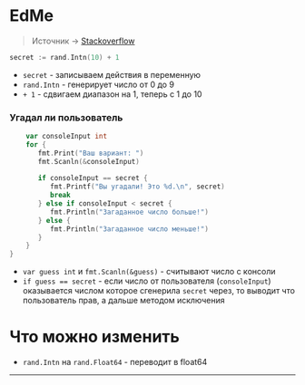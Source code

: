 # EdMe
>Источник -> [Stackoverflow](https://ru.stackoverflow.com/q/548852)

```go
secret := rand.Intn(10) + 1
```

- `secret` - записываем действия в переменную
- `rand.Intn` - генерирует число от 0 до 9
- `+ 1` - сдвигаем диапазон на 1, теперь с 1 до 10
### Угадал ли пользователь

```go
    var consoleInput int  
    for {  
       fmt.Print("Ваш вариант: ")  
       fmt.Scanln(&consoleInput)  
  
       if consoleInput == secret {  
          fmt.Printf("Вы угадали! Это %d.\n", secret)  
          break  
       } else if consoleInput < secret {  
          fmt.Println("Загаданное число больше!")  
       } else {  
          fmt.Println("Загаданное число меньше!")  
       }  
    }  
}
```

- `var guess int` и `fmt.Scanln(&guess)` - считывают число с консоли
- `if guess == secret` - если  число от пользователя (`consoleInput`) оказывается числом которое сгенерила  `secret` через, то выводит что пользователь прав, а дальше методом исключения
# Что можно изменить

- `rand.Intn` на `rand.Float64` - переводит в float64
---
